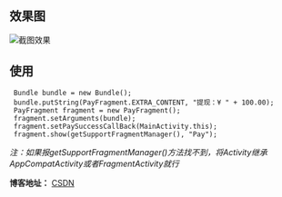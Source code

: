 ## 效果图
![截图效果](https://github.com/DwayneZhang/PayPassword/blob/master/Screenshot/Screenshot_20180314-215919.jpg)

## 使用
```
 Bundle bundle = new Bundle();
 bundle.putString(PayFragment.EXTRA_CONTENT, "提现：¥ " + 100.00);
 PayFragment fragment = new PayFragment();
 fragment.setArguments(bundle);
 fragment.setPaySuccessCallBack(MainActivity.this);
 fragment.show(getSupportFragmentManager(), "Pay");

```
*注：如果报getSupportFragmentManager()方法找不到，将Activity继承AppCompatActivity或者FragmentActivity就行*

**博客地址：** [CSDN](http://blog.csdn.net/u012987393/article/details/79561613)